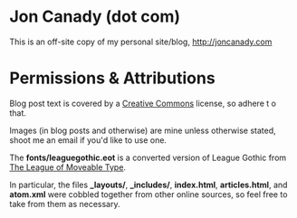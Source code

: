 # Jon Canady (dot com)

This is an off-site copy of my personal site/blog, http://joncanady.com

# Permissions & Attributions

Blog post text is covered by a [Creative Commons](http://creativecommons.org/licenses/by-nc/3.0/us/) license, so adhere t o that.

Images (in blog posts and otherwise) are mine unless otherwise stated, shoot me an email if you'd like to use one.

The **fonts/leaguegothic.eot** is a converted version of League Gothic from [The League of Moveable Type](http://www.theleagueofmoveabletype.com/).

In particular, the files **_layouts/**, **_includes/**, **index.html**, **articles.html**, and **atom.xml** were cobbled together from other online sources, so feel free to take from them as necessary.
